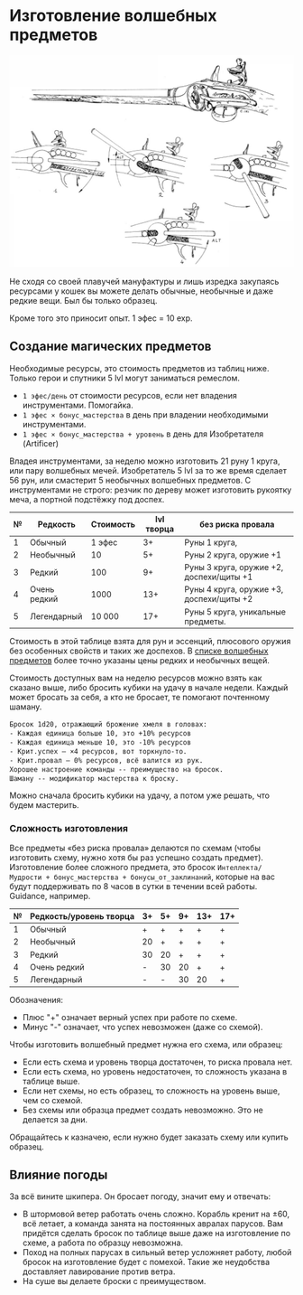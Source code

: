 # Изготовление волшебных предметов

![Механизм заряжания Лоренцони](/black-flags/images/lorenzoni-scheme.jpg)

Не сходя со своей плавучей мануфактуры и лишь изредка закупаясь ресурсами у кошек вы можете делать обычные, необычные и даже редкие вещи. Был бы только образец.  

Кроме того это приносит опыт. 1 эфес = 10 exp.  

## Создание магических предметов

Необходимые ресурсы, это стоимость предметов из таблиц ниже. Только герои и спутники 5 lvl могут заниматься ремеслом.

- `1 эфес/день` от стоимости ресурсов, если нет владения инструментами. Помогайка.
- `1 эфес × бонус_мастерства` в день при владении необходимыми инструментами.
- `1 эфес × бонус_мастерства + уровень` в день для Изобретателя (Artificer)

Владея инструментами, за неделю можно изготовить 21 руну 1 круга, или пару волшебных мечей. Изобретатель 5 lvl за то же время сделает 56 рун, или смастерит 5 необычных волшебных предметов. С инструментами не строго: резчик по дереву может изготовить рукоятку меча, а портной подстёжку под доспех.

№   | Редкость      | Стоимость | lvl творца  | без риска провала
--- | ------------  | --------- | ----------- | ----------------------------------------
1   | Обычный       | 1 эфес    | 3+          | Руны 1 круга,
2   | Необычный     | 10        | 5+          | Руны 2 круга, оружие +1
3   | Редкий        | 100       | 9+          | Руны 3 круга, оружие +2, доспехи/щиты +1
4   | Очень редкий  | 1000      | 13+         | Руны 4 круга, оружие +3, доспехи/щиты +2
5   | Легендарный   | 10 000    | 17+         | Руны 5 круга, уникальные предметы.

Стоимость в этой таблице взята для рун и эссенций, плюсового оружия без особенных свойств и таких же доспехов. В [списке волшебных предметов](/black-flags/docs/rules-squad-magic-items.md) более точно указаны цены редких и необычных вещей.  

Стоимость доступных вам на неделю ресурсов можно взять как сказано выше, либо бросить кубики на удачу в начале недели. Каждый может бросать за себя, а кто не бросает, те помогают почтенному шаману.  

```
Бросок 1d20, отражающий брожение хмеля в головах:
- Каждая единица больше 10, это +10% ресурсов
- Каждая единица меньше 10, это -10% ресурсов
- Крит.успех — ×4 ресурсов, вот торкнуло-то.
- Крит.провал — 0% ресурсов, всё валится из рук.
Хорошее настроение команды -- преимущество на бросок.
Шаману -- модификатор мастерства к броску.
```

Можно сначала бросить кубики на удачу, а потом уже решать, что будем мастерить.  

### Сложность изготовления

Все предметы «без риска провала» делаются по схемам (чтобы изготовить схему, нужно хотя бы раз успешно создать предмет). Изготовление более сложного предмета, это бросок `Интеллекта/Мудрости + бонус_мастерства + бонусы_от_заклинаний`, которые на вас будут поддерживать по 8 часов в сутки в течении всей работы. Guidance, например.  

№   | Редкость/уровень творца | 3+ | 5+  | 9+  | 13+ | 17+
--- | ----------------------- | -- | --- | --- | --- | ---
1   | Обычный                 | +  | +   | +   | +   | +
2   | Необычный               | 20 | +   | +   | +   | +
3   | Редкий                  | 30 | 20  | +   | +   | +
4   | Очень редкий            | -  | 30  | 20  | +   | +
5   | Легендарный             | -  | -   | 30  | 20  | +

Обозначения:  
- Плюс "+" означает верный успех при работе по схеме.
- Минус "-" означает, что успех невозможен (даже со схемой).

Чтобы изготовить волшебный предмет нужна его схема, или образец:  
- Если есть схема и уровень творца достаточен, то риска провала нет.
- Если есть схема, но уровень недостаточен, то сложность указана в таблице выше.
- Если нет схемы, но есть образец, то сложность на уровень выше, чем со схемой.
- Без схемы или образца предмет создать невозможно. Это не делается за дни.

Обращайтесь к казначею, если нужно будет заказать схему или купить образец.  

## Влияние погоды

За всё вините шкипера. Он бросает погоду, значит ему и отвечать:  
- В штормовой ветер работать очень сложно. Корабль кренит на ±60, всё летает, а команда занята на постоянных авралах парусов. Вам придётся сделать бросок по таблице выше даже на изготовление по схеме, а работа по образцу невозможна.
- Поход на полных парусах в сильный ветер усложняет работу, любой бросок на изготовление будет с помехой. Такие же неудобства доставляет лавирование против ветра.
- На суше вы делаете броски с преимуществом.
